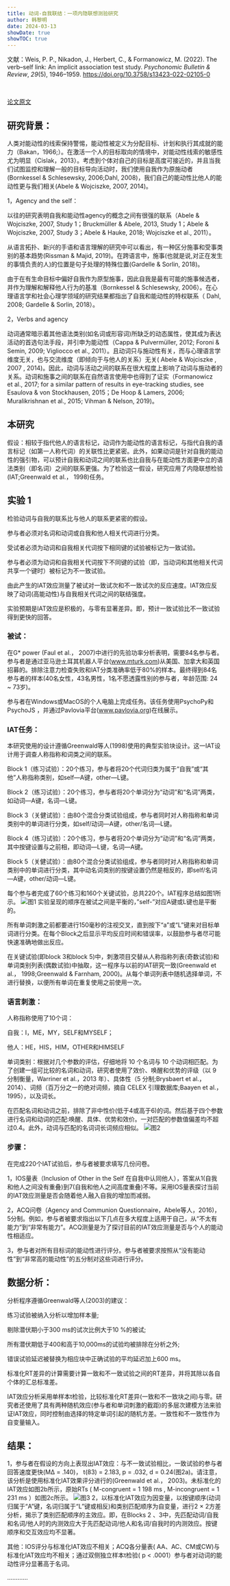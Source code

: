 ```yaml
---
title: 动词-自我联结：一项内隐联想测验研究
author: 韩黎明
date: 2024-03-13
showDate: true
showTOC: true
---
```

文献：Weis, P. P., Nikadon, J., Herbert, C., & Formanowicz, M. (2022). The verb–self link: An implicit association test study. _Psychonomic Bulletin & Review_, _29_(5), 1946–1959. https://doi.org/10.3758/s13423-022-02105-0

‌


[论文原文](../Source_Files/2024-03-13-HLM.pdf)






## 研究背景：
人类对能动性的线索保持警惕，能动性被定义为分配目标、计划和执行其成就的能力（Bakan，1966;）。在激活一个人的目标取向的情境中，对能动性线索的敏感性尤为明显（Cislak，2013）。考虑到个体对自己的目标是高度可接近的，并且当我们试图监控和理解一般的目标导向活动时，我们使用自我作为原施动者(Bornkessel & Schlesewsky, 2006;Dahl, 2008)，我们自己的能动性比他人的能动性更与我们相关(Abele & Wojciszke, 2007, 2014)。

1，Agency and the self：

以往的研究表明自我和能动性agency的概念之间有很强的联系（Abele & Wojciszke, 2007, Study 1；Bruckmüller & Abele, 2013, Study 1；Abele & Wojciszke, 2007, Study 3；Abele & Hauke, 2018; Wojciszke et al., 2011）。

从语言拓扑、新兴的手语和语言理解的研究中可以看出，有一种区分施事和受事类别的基本趋势(Rissman & Majid, 2019)。在跨语言中，施事(也就是说,对正在发生的事情负责的人)的位置是句子处理的特殊位置(Gardelle & Sorlin, 2018)。

由于在有生命目标中偏好自我作为原型施事，因此自我是最有可能的施事候选者，并作为理解和解释他人行为的基准（Bornkessel & Schlesewsky, 2006）。在心理语言学和社会心理学领域的研究结果都指出了自我和能动性的特权联系（ Dahl, 2008; Gardelle & Sorlin, 2018）。

2，Verbs and agency

动词通常暗示着其他语法类别(如名词或形容词)所缺乏的动态属性，使其成为表达活动的首选句法手段，并引申为能动性（Cappa & Pulvermüller, 2012; Foroni & Semin, 2009; Vigliocco et al., 2011）。且动词只与施动性有关，而与心理语言学维度无关，也与交流维度（即倾向于与他人的关系）无关( Abele & Wojciszke , 2007 , 2014)。因此，动词与活动之间的联系在很大程度上影响了动词与施动者的关系。动词和施事之间的联系在自然语言使用中也得到了证实（Formanowicz et al., 2017; for a similar pattern of results in eye-tracking studies, see Esaulova & von Stockhausen, 2015；De Hoop & Lamers, 2006; Muralikrishnan et al., 2015; Vihman & Nelson, 2019)。

## 本研究
假设：相较于指代他人的语言标记，动词作为能动性的语言标记，与指代自我的语言标记（如第一人称代词）的关联性比更紧密。此外，如果动词是针对自我的能动性的强引物，可以预计自我和动词之间的联系也比自我与在能动性方面更中立的语法类别（即名词）之间的联系更强。为了检验这一假设，研究应用了内隐联想检验(IAT;Greenwald et al.， 1998)任务。

## 实验 1

检验动词与自我的联系比与他人的联系更紧密的假设。

参与者必须对名词和动词或自我和他人相关代词进行分类。

受试者必须为动词和自我相关代词按下相同键的试验被标记为一致试验。

参与者必须为动词和自我相关代词按下不同键的试验（即，当动词和其他相关代词共享一个键时）被标记为不一致试验。

由此产生的IAT效应测量了被试对一致试次和不一致试次的反应速度。IAT效应反映了动词(高能动性)与自我相关代词之间的联结强度。

实验预期是IAT效应是积极的，与零有显著差异。即，预计一致试验比不一致试验得到更快的回答。

### 被试：

在G* power (Faul et al.， 2007)中进行的先验功率分析表明，需要84名参与者。参与者是通过亚马逊土耳其机器人平台(www.mturk.com)从美国、加拿大和英国招募的。排除注意力检查失败和IAT分类准确率低于80%的样本。最终得到84名参与者的样本(40名女性，43名男性，1名不愿透露性别的参与者，年龄范围: 24 ~ 73岁)。

参与者在Windows或MacOS的个人电脑上完成任务。该任务使用PsychoPy和PsychoJS ，并通过Pavlovia平台(www.pavlovia.org)在线展示。

### IAT任务：

本研究使用的设计遵循Greenwald等人(1998)使用的典型实验块设计。这一IAT设计用于调查人称指称和词类之间的联系。

Block 1（练习试验）：20个练习，参与者将20个代词归类为属于“自我”或“其他”人称指称类别，如self—A键，other—L键。

Block 2（练习试验）：20个练习，参与者将20个单词分为“动词”和“名词”两类，如动词—A键，名词—L键。

Block 3（关健试验）：由80个混合分类试验组成，参与者同时对人称指称和单词类别中的单词进行分类，如self/动词—A键，other/名词—L键。

Block 4（练习试验）：20个练习，参与者将20个单词分为“动词”和“名词”两类，其中按键设置与之前相，即动词—L键，名词—A键。

Block 5（关健试验）：由80个混合分类试验组成，参与者同时对人称指称和单词类别中的单词进行分类，其中动名词类别的按键设置仍然是相反的，即self/名词—A键，other/动词—L键。

每个参与者完成了60个练习和160个关键试验，总共220个。IAT程序总结如图1所示。
![图1](../Supporting_Information/2024-03-13-HLM-Fig1.png)
实验呈现的顺序在被试之间是平衡的，”self-”对应A键或L键也是平衡的。

所有单词刺激之前都要进行150毫秒的注视交叉，直到按下“a”或“L”键来对目标单词进行分类。在每个Block之后显示平均反应时间和错误率，以鼓励参与者尽可能快速准确地做出反应。

在关键试验(即block 3和block 5)中，刺激项目交替从人称指称列表(奇数试验)和单词类别列表(偶数试验)中抽取，这一程序与以前的IAT研究一致(Greenwald et al.， 1998;Greenwald & Farnham, 2000)。从每个单词列表中随机选择单词，不进行替换，以便所有单词在重复使用之前使用一次。

### 语言刺激：

人称指称使用了10个词：

自我：I，ME，MY，SELF和MYSELF；

他人：HE，HIS，HIM，OTHER和HIMSELF

单词类别：根据对几个参数的评估，仔细地将 10 个名词与 10 个动词相匹配。为了创建一组可比较的名词和动词，研究者使用了效价、唤醒和优势的评级（以 9 分制衡量，Warriner et al.，2013 年）、具体性（5 分制;Brysbaert et al.， 2014）、词频（百万分之一的绝对词频，摘自 CELEX 引理数据库;Baayen et al.， 1995），以及词长。

在匹配名词和动词之前，排除了非中性价(低于4或高于6)的词。然后基于四个参数进行名词和动词的匹配:唤醒、具体、优势和效价。一对匹配的参数值偏差均不超过0.4。此外，动词与匹配的名词词长词频应相似。
![图2](../Supporting_Information/2024-03-13-HLM-Fig2.png)

### 步骤：

在完成220个IAT试验后，参与者被要求填写几份问卷。

1，IOS量表（Inclusion of Other in the Self 在自我中认同他人），答案从1(自我和他人之间没有重叠)到7(自我和他人之间高度重叠)不等。采用IOS量表探讨当前的IAT效应测量是否会随着他人融入自我的增加而减弱。

2，ACQ问卷（Agency and Communion Questionnaire，Abele等人，2016)，5分制。例如，参与者被要求指出以下几点在多大程度上适用于自己，从“不太有能力”到“非常有能力”。ACQ测量是为了探讨目前的IAT效应测量是否与个人的能动性相适应。

3，参与者对所有目标词的能动性进行评分。参与者被要求按照从“没有能动性”到“非常高的能动性”的五分制对这些词进行评分。

## 数据分析：

分析程序遵循Greenwald等人(2003)的建议：

练习试验被纳入分析以增加样本量;

剔除潜伏期小于300 ms的试次比例大于10 %的被试;

所有潜伏期低于400和高于10,000ms的试验均被排除在分析之外;

错误试验延迟被替换为相应块中正确试验的平均延迟加上600 ms。

标准化RT差异的计算需要计算一致和不一致试验之间的RT差异，并将其除以各自个体的汇总标准差。

IAT效应分析采用单样本t检验，比较标准化RT差异(一致和不一致块之间)与零。研究者还使用了具有两种随机效应(参与者和单词刺激的截距)的多层次建模方法来验证IAT效应，同时控制由选择的特定单词引起的随机方差。一致性和不一致性作为自变量输入。

## 结果：

1，参与者在假设的方向上表现出IAT效应：与不一致试验相比，一致试验的参与者回答速度更快(MΔ = .140)， t(83) = 2.183, p = .032, d = 0.24(图2a)。请注意，该分析是使用标准化IAT效果评分进行的(Greenwald et al.， 2003)。未标准化的IAT效应如图2b所示，原始RTs ( M-congruent = 1 198 ms , M-incongruent = 1 231 ms ）如图2c所示。
![图3](../Supporting_Information/2024-03-13-HLM-Fig3.png)
2，以标准化IAT效应为因变量，以按键顺序(动词归属于“A”键，名词归属于“L”键或相反)和类别匹配顺序为自变量，进行2 × 2方差分析，揭示了类别匹配顺序的主效应。即，在Blocks 2 、3中，先匹配动词/自我和名词/他人时的内测效应大于先匹配动词/他人和名词/自我时的内测效应。按键顺序和交互效应均不显著。

其他：IOS评分与标准化IAT效应不相关；ACQ各分量表( AA、AC、CM或CW)与标准化IAT效应均不相关；通过双侧独立样本t检验( p < .0001）参与者对动词的能动性评分显著高于名词。

…………